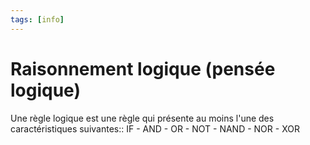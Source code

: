 ```yaml
---
tags: [info] 
---
```


# Raisonnement logique (pensée logique)
Une règle logique est une règle qui présente au moins l'une des caractéristiques suivantes:: IF - AND - OR - NOT - NAND - NOR - XOR